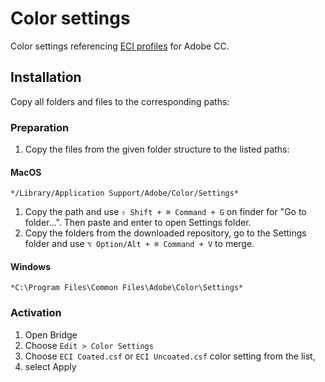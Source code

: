# Color settings

Color settings referencing [ECI profiles](../color-profiles-eci) for Adobe CC. 

## Installation

Copy all folders and files to the corresponding paths:

### Preparation
1. Copy the files from the given folder structure to the listed paths:

#### MacOS
```
*/Library/Application Support/Adobe/Color/Settings* 
```

1. Copy the path and use `⇧ Shift + ⌘ Command + G` on finder for "Go to folder…". Then paste and enter to open Settings folder.
2. Copy the folders from the downloaded repository, go to the Settings folder and use `⌥ Option/Alt + ⌘ Command + V` to merge.

#### Windows
```
*C:\Program Files\Common Files\Adobe\Color\Settings*
```
### Activation
1. Open Bridge
2. Choose `Edit > Color Settings`
3. Choose `ECI Coated.csf` or `ECI Uncoated.csf` color setting from the list,
4. select Apply
